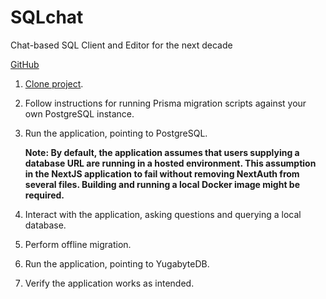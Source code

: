# SQLchat

Chat-based SQL Client and Editor for the next decade

[GitHub](https://github.com/sqlchat/sqlchat)

1. [Clone project](https://github.com/sqlchat/sqlchat).
2. Follow instructions for running Prisma migration scripts against your own PostgreSQL instance.
3. Run the application, pointing to PostgreSQL.

   **Note: By default, the application assumes that users supplying a database URL are running in a hosted environment. This assumption in the NextJS application to fail without removing NextAuth from several files. Building and running a local Docker image might be required.**

4. Interact with the application, asking questions and querying a local database.
5. Perform offline migration.
6. Run the application, pointing to YugabyteDB.
7. Verify the application works as intended.
